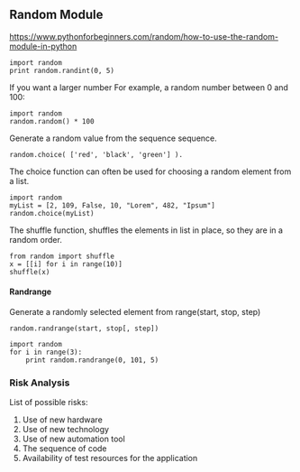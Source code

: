 ## Random Module

https://www.pythonforbeginners.com/random/how-to-use-the-random-module-in-python

```
import random
print random.randint(0, 5)
```


If you want a larger number
For example, a random number between 0 and 100:

```
import random
random.random() * 100

```

Generate a random value from the sequence sequence.

```
random.choice( ['red', 'black', 'green'] ).
```

The choice function can often be used for choosing a random element from a list.

```
import random
myList = [2, 109, False, 10, "Lorem", 482, "Ipsum"]
random.choice(myList)
```

The shuffle function, shuffles the elements in list in place, so they are in a random order.

```
from random import shuffle
x = [[i] for i in range(10)]
shuffle(x)

```

#### Randrange
Generate a randomly selected element from range(start, stop, step)

```
random.randrange(start, stop[, step])
```

```
import random
for i in range(3):
    print random.randrange(0, 101, 5)
```

### Risk Analysis

List of possible risks:

1) Use of new hardware
2) Use of new technology
3) Use of new automation tool
4) The sequence of code
5) Availability of test resources for the application
